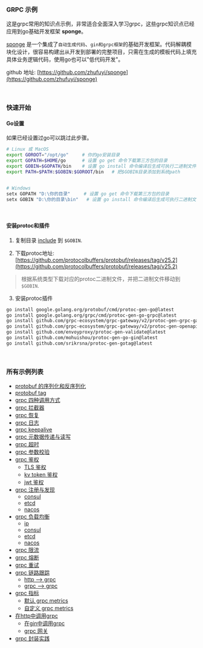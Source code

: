 
### GRPC 示例

这是grpc常用的知识点示例，非常适合全面深入学习grpc，这些grpc知识点已经应用到go基础开发框架 **sponge**。

[sponge](https://github.com/zhufuyi/sponge) 是一个集成了`自动生成代码`、`gin和grpc框架`的基础开发框架。代码解耦模块化设计，很容易构建出从开发到部署的完整项目，只需在生成的模板代码上填充具体业务逻辑代码，使用go也可以"低代码开发"。

github 地址: [https://github.com/zhufuyi/sponge](https://github.com/zhufuyi/sponge)

<br>

### 快速开始

#### Go设置

如果已经设置过go可以跳过此步骤。

```bash
# Linux 或 MacOS
export GOROOT="/opt/go"     # 你的go安装目录
export GOPATH=$HOME/go      # 设置 go get 命令下载第三方包的目录
export GOBIN=$GOPATH/bin    # 设置 go install 命令编译后生成可执行二进制文件的存放目录
export PATH=$PATH:$GOBIN:$GOROOT/bin   # 把$GOBIN目录添加到系统path


# Windows
setx GOPATH "D:\你的目录"     # 设置 go get 命令下载第三方包的目录
setx GOBIN "D:\你的目录\bin"   # 设置 go install 命令编译后生成可执行二进制文件的存放目录
```

<br>

#### 安装protoc和插件

1. 复制目录 [include](include) 到 `$GOBIN`.

2. 下载protoc地址: [https://github.com/protocolbuffers/protobuf/releases/tag/v25.2](https://github.com/protocolbuffers/protobuf/releases/tag/v25.2)

> 根据系统类型下载对应的protoc二进制文件，并把二进制文件移动到 `$GOBIN`.

3. 安装protoc插件

```bash
go install google.golang.org/protobuf/cmd/protoc-gen-go@latest
go install google.golang.org/grpc/cmd/protoc-gen-go-grpc@latest
go install github.com/grpc-ecosystem/grpc-gateway/v2/protoc-gen-grpc-gateway@latest
go install github.com/grpc-ecosystem/grpc-gateway/v2/protoc-gen-openapiv2@latest
go install github.com/envoyproxy/protoc-gen-validate@latest
go install github.com/mohuishou/protoc-gen-go-gin@latest
go install github.com/srikrsna/protoc-gen-gotag@latest
```

<br>

### 所有示例列表

- [protobuf 的序列化和反序列化](https://github.com/zhufuyi/grpc_examples/tree/main/protobuf)
- [protobuf tag](https://github.com/zhufuyi/grpc_examples/tree/main/tag)
- [grpc 四种调用方式](https://github.com/zhufuyi/grpc_examples/tree/main/helloworld)
- [grpc 拦截器](https://github.com/zhufuyi/grpc_examples/tree/main/interceptor)
- [grpc 恢复](https://github.com/zhufuyi/grpc_examples/tree/main/recovery)
- [grpc 日志](https://github.com/zhufuyi/grpc_examples/tree/main/logging)
- [grpc keepalive](https://github.com/zhufuyi/grpc_examples/tree/main/keepalive)
- [grpc 元数据传递与读写](https://github.com/zhufuyi/grpc_examples/tree/main/metadata)
- [grpc 超时](https://github.com/zhufuyi/grpc_examples/tree/main/timeout)
- [grpc 参数校验](https://github.com/zhufuyi/grpc_examples/tree/main/validate)
- [grpc 鉴权](https://github.com/zhufuyi/grpc_examples/tree/main/security)
  - [TLS 鉴权](https://github.com/zhufuyi/grpc_examples/tree/main/security/tls)
  - [kv token 鉴权](https://github.com/zhufuyi/grpc_examples/tree/main/security/kv_token)
  - [jwt 鉴权](https://github.com/zhufuyi/grpc_examples/tree/main/security/jwt_token)
- [grpc 注册与发现](https://github.com/zhufuyi/grpc_examples/tree/main/registerDiscovery)
  - [consul](https://github.com/zhufuyi/grpc_examples/tree/main/registerDiscovery/consul)
  - [etcd](https://github.com/zhufuyi/grpc_examples/tree/main/registerDiscovery/etcd)
  - [nacos](https://github.com/zhufuyi/grpc_examples/tree/main/registerDiscovery/nacos)
- [grpc 负载均衡](https://github.com/zhufuyi/grpc_examples/tree/main/loadbalance)
  - [ip](https://github.com/zhufuyi/grpc_examples/tree/main/loadbalance/ipAddr)
  - [consul](https://github.com/zhufuyi/grpc_examples/tree/main/loadbalance/consul)
  - [etcd](https://github.com/zhufuyi/grpc_examples/tree/main/loadbalance/etcd)
  - [nacos](https://github.com/zhufuyi/grpc_examples/tree/main/loadbalance/nacos)
- [grpc 限流](https://github.com/zhufuyi/grpc_examples/tree/main/ratelimit)
- [grpc 熔断](https://github.com/zhufuyi/grpc_examples/tree/main/breaker)
- [grpc 重试](https://github.com/zhufuyi/grpc_examples/tree/main/retry)
- [grpc 链路跟踪](https://github.com/zhufuyi/grpc_examples/tree/main/tracing)
  - [http --> grpc](https://github.com/zhufuyi/grpc_examples/tree/main/tracing/http2rpc)
  - [grpc --> grpc](https://github.com/zhufuyi/grpc_examples/tree/main/tracing/rpc2rpc)
- [grpc 指标](https://github.com/zhufuyi/grpc_examples/tree/main/metrics)
  - [默认 grpc metrics](https://github.com/zhufuyi/grpc_examples/tree/main/metrics/defaultMetrics)
  - [自定义 grpc metrics](https://github.com/zhufuyi/grpc_examples/tree/main/metrics/customMetrics)
- [在http中调用grpc](https://github.com/zhufuyi/grpc_examples/tree/main/httpToGrpc)
  - [在gin中调用grpc](https://github.com/zhufuyi/grpc_examples/tree/main/httpToGrpc/ginToGrpc)
  - [grpc 网关](https://github.com/zhufuyi/grpc_examples/tree/main/httpToGrpc/grpc-gateway)
- [grpc 封装实践](https://github.com/zhufuyi/grpc_examples/tree/main/usage)

<br>
